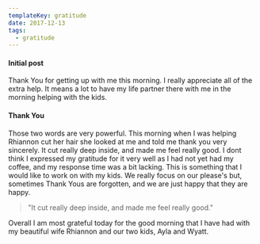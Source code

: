 ```yaml
---
templateKey: gratitude
date: 2017-12-13
tags:
  - gratitude
---
```


#### Initial post

Thank You for getting up with me this morning. I really appreciate all of the
extra help. It means a lot to have my life partner there with me in the morning
helping with the kids.

#### Thank You

Those two words are very powerful. This morning when I was helping Rhiannon cut
her hair she looked at me and told me thank you very sincerely. It cut really
deep inside, and made me feel really good. I dont think I expressed my
gratitude for it very well as I had not yet had my coffee, and my response time
was a bit lacking. This is something that I would like to work on with my kids.
We really focus on our please's but, sometimes Thank Yous are forgotten, and we
are just happy that they are happy.

> "It cut really deep inside, and made me feel really good."

Overall I am most grateful today for the good morning that I have had with my
beautiful wife Rhiannon and our two kids, Ayla and Wyatt.
